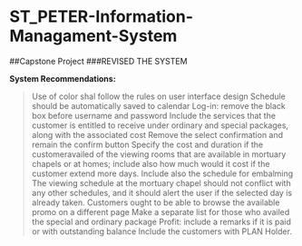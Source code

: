 # ST_PETER-Information-Managament-System
##Capstone Project
###REVISED THE SYSTEM

**System Recommendations:**
  > Use of color shal follow the rules on user interface design
  > Schedule should be automatically saved to calendar
  > Log-in: remove the black box before username and password
  > Include the services that the customer is entitled to receive under ordinary and special packages, along with the associated cost
  > Remove the select confirmation and remain the confirm button
  > Specify the cost and duration if the customeravailed of the viewing rooms that are available in mortuary chapels or at homes; include also
      how much would it cost if the customer extend more days.
  > Include also the schedule for embalming
  > The viewing schedule at the mortuary chapel should not conflict with any other schedules, and it should alert the user if the selected day is already taken.
  > Customers ought to be able to browse the available promo on a different page
  > Make a separate list for those who availed the special and ordinary package
  > Profit: include a remarks if it is paid or with outstanding balance
  > Include the customers with PLAN Holder.
